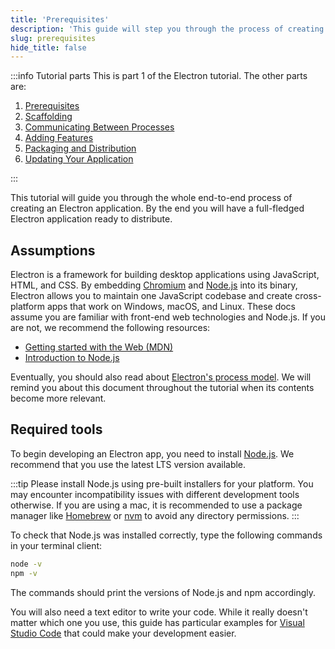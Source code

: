 ```yaml
---
title: 'Prerequisites'
description: 'This guide will step you through the process of creating a barebones Hello World app in Electron, similar to electron/electron-quick-start.'
slug: prerequisites
hide_title: false
---
```


:::info Tutorial parts
This is part 1 of the Electron tutorial. The other parts are:

1. [Prerequisites][prerequisites]
1. [Scaffolding][scaffolding]
1. [Communicating Between Processes][main-renderer]
1. [Adding Features][features]
1. [Packaging and Distribution][packaging-distribution]
1. [Updating Your Application][updates]

:::

This tutorial will guide you through the whole end-to-end process of creating an Electron
application. By the end you will have a full-fledged Electron application ready to
distribute.

## Assumptions

Electron is a framework for building desktop applications using JavaScript,
HTML, and CSS. By embedding [Chromium][chromium] and [Node.js][node] into its
binary, Electron allows you to maintain one JavaScript codebase and create
cross-platform apps that work on Windows, macOS, and Linux. These docs assume
you are familiar with front-end web technologies and Node.js. If you are not,
we recommend the following resources:

- [Getting started with the Web (MDN)][mdn-guide]
- [Introduction to Node.js][node-guide]

Eventually, you should also read about [Electron's process model][process-model]. We will
remind you about this document throughout the tutorial when its contents become more
relevant.

## Required tools

To begin developing an Electron app, you need to install [Node.js][node-download].
We recommend that you use the latest LTS version available.

:::tip
Please install Node.js using pre-built installers for your platform.
You may encounter incompatibility issues with different development tools otherwise.
If you are using a mac, it is recommended to use a package manager like [Homebrew] or
[nvm] to avoid any directory permissions.
:::

To check that Node.js was installed correctly, type the following commands in your
terminal client:

```sh
node -v
npm -v
```

The commands should print the versions of Node.js and npm accordingly.

You will also need a text editor to write your code. While it really doesn't matter which
one you use, this guide has particular examples for [Visual Studio Code] that could
make your development easier.

<!-- Links -->

[chromium]: https://www.chromium.org/
[homebrew]: https://brew.sh/
[mdn-guide]: https://developer.mozilla.org/en-US/docs/Learn/
[node]: https://nodejs.org/
[node-guide]: https://nodejs.dev/learn
[node-download]: https://nodejs.org/en/download/
[nvm]: https://github.com/nvm-sh/nvm
[process-model]: ./process-model.md
[visual studio code]: https://code.visualstudio.com/

<!-- Tutorial links -->

[prerequisites]: tutorial-1-prerequisites.md
[scaffolding]: tutorial-2-scaffolding.md
[main-renderer]: tutorial-3-main-renderer.md
[features]: tutorial-4-adding-features.md
[packaging-distribution]: tutorial-5-packaging-distribution.md
[updates]: tutorial-6-updates.md
